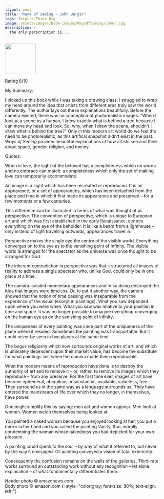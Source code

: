 ```yaml
---
layout: post
title: "Ways of Seeing - John Berger"
tags: Inspire Think Big
image: assets/images/book-images/WaysOfSeeing/cover.jpg
description: > 
  the only perscription is...
---
```

<img src="https://images-na.ssl-images-amazon.com/images/I/51TuvYWQnhL._SX320_BO1,204,203,200_.jpg" width="100">
<br>

Rating 8/10

My Summary:

I picked up this book while I was taking a drawing class. I struggled to wrap my head around the idea that artists from different eras truly saw the world differently. The author lays out these explanations beautifully. Before the camera existed, there was no conception of photorealistic images. "When I look at a scene as a human, I know exactly what is behind a tree because I can move my head and look. So, why, when I draw the scene, shouldn't I draw what is behind the tree?" Only in this modern art world do we feel the need to be photorealistic, as this artifical snapshot didn't exist in the past. *Ways of Seeing* provides beautiful explanations of how artists see and think about space, gender, religion, and money. 

Quotes:

When in love, the sight of the beloved has a completeness which no words and no embrace can match: a completeness which only the act of making love can temporarily accommodate.

An image is a sight which has been recreated or reproduced. It is an appearance, or a set of appearances, which has been detached from the place and time in which it first made its appearance and preserved – for a few moments or a few centuries.

This difference can be illustrated in terms of what was thought of as perspective. The convention of perspective, which is unique to European art and which was first established in the early Renaissance, centres everything on the eye of the beholder. It is like a beam from a lighthouse – only instead of light travelling outwards, appearances travel in.

Perspective makes the single eye the centre of the visible world. Everything converges on to the eye as to the vanishing point of infinity. The visible world is arranged for the spectator as the universe was once thought to be arranged for God.

The inherent contradiction in perspective was that it structured all images of reality to address a single spectator who, unlike God, could only be in one place at a time.

The camera isolated momentary appearances and in so doing destroyed the idea that images were timeless. Or, to put it another way, the camera showed that the notion of time passing was inseparable from the experience of the visual (except in paintings). What you saw depended upon where you were when. What you saw was relative to your position in time and space. It was no longer possible to imagine everything converging on the human eye as on the vanishing point of infinity.

The uniqueness of every painting was once part of the uniqueness of the place where it resided. Sometimes the painting was transportable. But it could never be seen in two places at the same time.

The bogus religiosity which now surrounds original works of art, and which is ultimately dependent upon their market value, has become the substitute for what paintings lost when the camera made them reproducible.

What the modern means of reproduction have done is to destroy the authority of art and to remove it – or, rather, to remove its images which they reproduce – from any preserve. For the first time ever, images of art have become ephemeral, ubiquitous, insubstantial, available, valueless, free. They surround us in the same way as a language surrounds us. They have entered the mainstream of life over which they no longer, in themselves, have power.

One might simplify this by saying: men act and women appear. Men look at women. Women watch themselves being looked at.

You painted a naked woman because you enjoyed looking at her, you put a mirror in her hand and you called the painting Vanity, thus morally condemning the woman whose nakedness you had depicted for your own pleasure.

A painting could speak to the soul – by way of what it referred to, but never by the way it envisaged. Oil painting conveyed a vision of total exteriority.

Consequently the confusion remains on the walls of the galleries. Third-rate works surround an outstanding work without any recognition – let alone explanation – of what fundamentally differentiates them.


Header photo &copy; amazonaws.com<br>
Body photo &copy; amazon.com
{: style="color:gray; font-size: 80%; text-align: left;"}